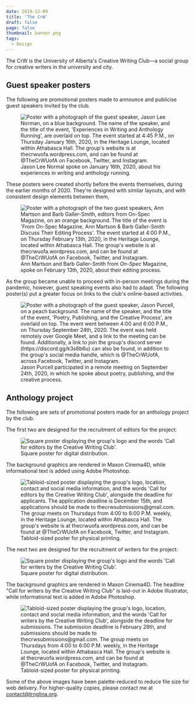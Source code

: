 ```yaml
---
date: 2019-12-09
title: 'The CrW'
draft: false
page: false
thumbnail: banner.png
tags:
  - Design
---
```


The CrW is the University of Alberta's Creative Writing Club—a social group for creative writers in the university and city.

## Guest speaker posters

The following are promotional posters made to announce and publicise guest speakers invited by the club.

<figure>
  <img src="jason-lee-normal.jpg" alt="Poster with a photograph of the guest speaker, Jason Lee Norman, on a blue background. The name of the speaker, and the title of the event, 'Experiences in Writing and Anthology Running', are overlaid on top. The event started at 4:45 P.M., on Thursday January 16th, 2020, in the Heritage Lounge, located within Athabasca Hall. The group's website is at thecrwuofa.wordpress.com, and can be found at @TheCrWUofA on Facebook, Twitter, and Instagram.">
  <figcaption>Jason Lee Normal spoke on January 16th, 2020, about his experiences in writing and anthology running.</figcaption>
</figure>

These posters were created shortly before the events themselves, during the earlier months of 2020. They're designed with similar layouts, and with consistent design elements between them,

<figure>
  <img src="barb-galler-smith-ann-marston.jpg" alt="Poster with a photograph of the two guest speakers, Ann Martson and Barb Galler-Smith, editors from On-Spec Magazine, on an orange background. The title of the event is 'From On-Spec Magazine, Ann Martson & Barb Galler-Smith Discuss Their Editing Process'. The event started at 4:00 P.M., on Thursday February 13th, 2020, in the Heritage Lounge, located within Athabasca Hall. The group's website is at thecrwuofa.wordpress.com, and can be found at @TheCrWUofA on Facebook, Twitter, and Instagram.">
  <figcaption>Ann Martson and Barb Galler-Smith from <em>On-Spec</em> Magazine, spoke on February 13th, 2020, about their editing process.</figcaption>
</figure>

As the group became unable to proceed with in-person meetings during the pandemic, however, guest speaking events also had to adapt. The following poster(s) put a greater focus on links to the club's online-based activities.

<figure>
  <img src="jason-purcell.jpg" alt="Poster with a photograph of the guest speaker, Jason Purcell, on a peach background. The name of the speaker, and the title of the event, 'Poetry, Publishing, and the Creative Process', are overlaid on top. The event went between 4:00 and 6:00 P.M., on Thursday September 24th, 2020. The event was held remotely over Google Meet, and a link to the meeting can be found. Additionally, a link to join the group's discord server (https://discord.gg/k3s6b6u) can also be found, in addition to the group's social media handle, which is @TheCrWUofA, across Facebook, Twitter, and Instagram.">
  <figcaption>Jason Purcell participated in a remote meeting on September 24th, 2020, in which he spoke about poetry, publishing, and the creative process.</figcaption>
</figure>

## Anthology project

The following are sets of promotional posters made for an anthology project by the club.

The first two are designed for the recruitment of editors for the project:

<figure>
  <img src="call-for-editors-square-fs8.png" alt="Square poster displaying the group's logo and the words 'Call for editors by the Creative Writing Club'.">
  <figcaption>Square poster for digital distribution.</figcaption>
</figure>

The background graphics are rendered in Maxon Cinema4D, while informational text is added using Adobe Photoshop.

<figure>
  <img src="call-for-editors-fs8.png" alt="Tabloid-sized poster displaying the group's logo, location, contact and social media information, and the words 'Call for editors by the Creative Writing Club', alongside the deadline for applicants. The application deadline is December 15th, and applications should be made to thecrwsubmissions@gmail.com. The group meets on Thursdays from 4:00 to 6:00 P.M. weekly, in the Heritage Lounge, located within Athabasca Hall. The group's website is at thecrwuofa.wordpress.com, and can be found at @TheCrWUofA on Facebook, Twitter, and Instagram.">
  <figcaption>Tabloid-sized poster for physical printing.</figcaption> 
</figure>

The next two are designed for the recruitment of writers for the project:

<figure>
  <img src="call-for-writers-square-fs8.png" alt="Square poster displaying the group's logo and the words 'Call for writers by the Creative Writing Club'.">
  <figcaption>Square poster for digital distribution.</figcaption>
</figure>

The background graphics are rendered in Maxon Cinema4D. The headline "Call for writers by the Creative Writing Club" is laid-out in Adobe Illustrator, while informational text is added in Adobe Photoshop.

<figure>
  <img src="call-for-writers-fs8.png" alt="Tabloid-sized poster displaying the group's logo, location, contact and social media information, and the words 'Call for writers by the Creative Writing Club', alongside the deadline for submissions. The submission deadline is February 28th, and submissions should be made to thecrwsubmissions@gmail.com. The group meets on Thursdays from 4:00 to 6:00 P.M. weekly, in the Heritage Lounge, located within Athabasca Hall. The group's website is at thecrwuofa.wordpress.com, and can be found at @TheCrWUofA on Facebook, Twitter, and Instagram.">
  <figcaption>Tabloid-sized poster for physical printing.</figcaption>
</figure>

Some of the above images have been palette-reduced to reduce file size for web delivery. For higher-quality copies, please contact me at [contact@trnglina.org](mailto:contact@trnglina.org).
